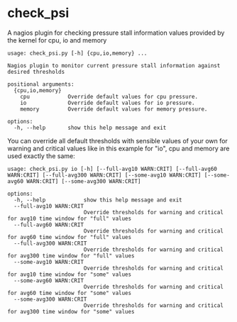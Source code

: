 # check_psi
A nagios plugin for checking pressure stall information values provided by the kernel for cpu, io and memory

```
usage: check_psi.py [-h] {cpu,io,memory} ...

Nagios plugin to monitor current pressure stall information against desired thresholds

positional arguments:
  {cpu,io,memory}
    cpu            Override default values for cpu pressure.
    io             Override default values for io pressure.
    memory         Override default values for memory pressure.

options:
  -h, --help       show this help message and exit
```

You can override all default thresholds with sensible values of your own for warning and critical values like in this example for "io", cpu and memory are used exactly the same:

```
usage: check_psi.py io [-h] [--full-avg10 WARN:CRIT] [--full-avg60 WARN:CRIT] [--full-avg300 WARN:CRIT] [--some-avg10 WARN:CRIT] [--some-avg60 WARN:CRIT] [--some-avg300 WARN:CRIT]

options:
  -h, --help            show this help message and exit
  --full-avg10 WARN:CRIT
                        Override thresholds for warning and critical for avg10 time window for "full" values
  --full-avg60 WARN:CRIT
                        Override thresholds for warning and critical for avg60 time window for "full" values
  --full-avg300 WARN:CRIT
                        Override thresholds for warning and critical for avg300 time window for "full" values
  --some-avg10 WARN:CRIT
                        Override thresholds for warning and critical for avg10 time window for "some" values
  --some-avg60 WARN:CRIT
                        Override thresholds for warning and critical for avg60 time window for "some" values
  --some-avg300 WARN:CRIT
                        Override thresholds for warning and critical for avg300 time window for "some" values
```
